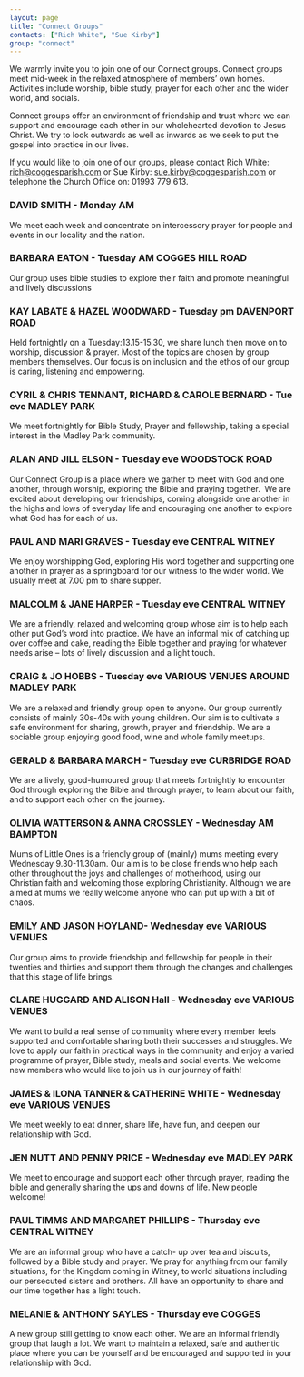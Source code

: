 ```yaml
---
layout: page
title: "Connect Groups"
contacts: ["Rich White", "Sue Kirby"]
group: "connect"
---
```


We warmly invite you to join one of our Connect groups.
Connect groups meet mid-week in the relaxed atmosphere of
members’ own homes. Activities include worship, bible study,
prayer for each other and the wider world, and socials.

Connect groups offer an environment of friendship and trust where we can support
and encourage each other in our wholehearted devotion to Jesus Christ. We try to
look outwards as well as inwards as we seek to put the gospel into practice in our
lives.

If you would like to join one of our groups, please contact Rich White:
rich@coggesparish.com or Sue Kirby: sue.kirby@coggesparish.com or telephone
the Church Office on: 01993 779 613.

### DAVID SMITH - Monday AM

We meet each week and concentrate on intercessory prayer for people and events in
our locality and the nation.

### BARBARA EATON - Tuesday AM COGGES HILL ROAD

Our group uses bible studies to explore their faith and promote meaningful and
lively discussions

### KAY LABATE & HAZEL WOODWARD - Tuesday pm DAVENPORT ROAD

Held fortnightly on a Tuesday:13.15-15.30, we share lunch then move on to worship,
discussion & prayer. Most of the topics are chosen by group members themselves. Our
focus is on inclusion and the ethos of our group is caring, listening and empowering.

### CYRIL & CHRIS TENNANT, RICHARD & CAROLE BERNARD - Tue eve MADLEY PARK

We meet fortnightly for Bible Study, Prayer and fellowship, taking a special interest in
the Madley Park community.

### ALAN AND JILL ELSON - Tuesday eve WOODSTOCK ROAD

Our Connect Group is a place where we gather to meet with God and one another, 
through worship, exploring the Bible and praying together. 
We are excited about developing our friendships, coming alongside one another
in the highs and lows of everyday life and encouraging one another to explore
what God has for each of us.

### PAUL AND MARI GRAVES - Tuesday eve CENTRAL WITNEY

We enjoy worshipping God, exploring His word together and supporting one
another in prayer as a springboard for our witness to the wider world. We usually
meet at 7.00 pm to share supper.

### MALCOLM & JANE HARPER - Tuesday eve CENTRAL WITNEY

We are a friendly, relaxed and welcoming group whose aim is to help each other put 
God’s word into practice. We have an informal mix of catching up over coffee and 
cake, reading the Bible together and praying for whatever needs arise – lots of 
lively discussion and a light touch.

### CRAIG & JO HOBBS - Tuesday eve VARIOUS VENUES AROUND MADLEY PARK

We are a relaxed and friendly group open to anyone. Our group currently consists
of mainly 30s-40s with young children. Our aim is to cultivate a safe environment
for sharing, growth, prayer and friendship. We are a sociable group enjoying good
food, wine and whole family meetups.

### GERALD & BARBARA MARCH - Tuesday eve CURBRIDGE ROAD

We are a lively, good-humoured group that meets fortnightly to encounter God
through exploring the Bible and through prayer, to learn about our faith, and to
support each other on the journey.

### OLIVIA WATTERSON & ANNA CROSSLEY - Wednesday AM BAMPTON

Mums of Little Ones is a friendly group of (mainly) mums meeting every Wednesday
9.30-11.30am. Our aim is to be close friends who help each other throughout the joys
and challenges of motherhood, using our Christian faith and welcoming those exploring
Christianity. Although we are aimed at mums we really welcome anyone who can put
up with a bit of chaos.

### EMILY AND JASON HOYLAND- Wednesday eve VARIOUS VENUES

Our group aims to provide friendship and fellowship for people in their twenties and
thirties and support them through the changes and challenges that this stage of life
brings.

### CLARE HUGGARD AND ALISON Hall - Wednesday eve VARIOUS VENUES

We want to build a real sense of community where every member feels supported and
comfortable sharing both their successes and struggles. We love to apply our faith in
practical ways in the community and enjoy a varied programme of prayer, Bible study,
meals and social events. We welcome new members who would like to join us in our
journey of faith!

### JAMES & ILONA TANNER & CATHERINE WHITE - Wednesday eve VARIOUS VENUES

We meet weekly to eat dinner, share life, have fun, and deepen our relationship with
God.

### JEN NUTT AND PENNY PRICE - Wednesday eve MADLEY PARK

We meet to encourage and support each other through prayer, reading the bible
and generally sharing the ups and downs of life. New people welcome!

### PAUL TIMMS AND MARGARET PHILLIPS - Thursday eve CENTRAL WITNEY

We are an informal group who have a catch- up over tea and biscuits, followed
by a Bible study and prayer. We pray for anything from our family situations, for
the Kingdom coming in Witney, to world situations including our persecuted
sisters and brothers. All have an opportunity to share and our time together has
a light touch.

### MELANIE & ANTHONY SAYLES - Thursday eve COGGES

A new group still getting to know each other. We are an informal friendly group
that laugh a lot. We want to maintain a relaxed, safe and authentic place where
you can be yourself and be encouraged and supported in your relationship with
God.

